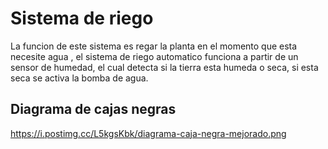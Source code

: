 
# Sistema de riego  

La funcion de este sistema es regar la planta en el momento que esta necesite agua , el sistema de riego automatico funciona a partir de un sensor de humedad, el cual detecta si la tierra esta humeda o seca, si esta seca se activa la bomba de agua. 

## Diagrama de cajas negras 
https://i.postimg.cc/L5kgsKbk/diagrama-caja-negra-mejorado.png

